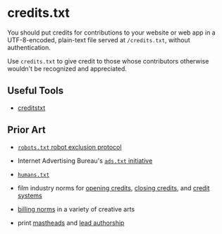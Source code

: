 # credits.txt

You should put credits for contributions to your website or web app in a UTF-8-encoded, plain-text file served at `/credits.txt`, without authentication.

Use `credits.txt` to give credit to those whose contributors otherwise wouldn't be recognized and appreciated.

## Useful Tools

- [creditstxt](https://www.npmjs.com/package/creditstxt)

## Prior Art

- [`robots.txt` robot exclusion protocol](https://en.wikipedia.org/wiki/Robots_exclusion_standard)

- Internet Advertising Bureau's [`ads.txt` initiative](https://en.wikipedia.org/wiki/Ads.txt)

- [`humans.txt`](http://humanstxt.org/)

- film industry norms for [opening credits](https://en.wikipedia.org/wiki/Opening_credits), [closing credits](https://en.wikipedia.org/wiki/Closing_credits), and [credit systems](https://en.wikipedia.org/wiki/WGA_screenwriting_credit_system)

- [billing norms](https://en.wikipedia.org/wiki/Billing_(performing_arts)) in a variety of creative arts

- print [mastheads](https://en.wikipedia.org/wiki/Masthead_(publishing)) and [lead authorship](https://en.wikipedia.org/wiki/Lead_author)
